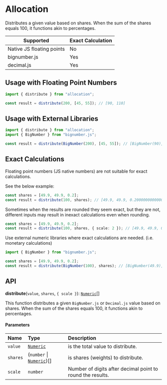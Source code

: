 # Allocation

Distributes a given value based on shares. When the sum of the shares equals 100, it functions akin to percentages.

| Supported                 | Exact Calculation |
| ------------------------- | ----------------- |
| Native JS floating points | No                |
| bignumber.js              | Yes               |
| decimal.js                | Yes               |

## Usage with Floating Point Numbers

```ts
import { distribute } from "allocation";

const result = distribute(200, [45, 55]); // [90, 110]
```

## Usage with External Libraries

```ts
import { distribute } from "allocation";
import { BigNumber } from "bignumber.js";

const result = distribute(BigNumber(200), [45, 55]); // [BigNumber(90), BigNumber(110)]
```

## Exact Calculations

Floating point numbers (JS native numbers) are not suitable for exact calculations.

See the below example:

```ts
const shares = [49.9, 49.9, 0.2];
const result = distribute(100, shares); // [49.9, 49.9, 0.20000000000000284]
```

Sometimes when the results are rounded they seem exact, but they are not, different inputs may result in inexact calculations even when rounding.

```ts
const shares = [49.9, 49.9, 0.2];
const result = distribute(100, shares, { scale: 2 }); // [49.9, 49.9, 0.2] WARNING: Seems OK, but it is not.
```

Use external numeric libraries where exact calculations are needed. (i.e. monetary calculations)

```ts
import { BigNumber } from "bignumber.js";

const shares = [49.9, 49.9, 0.2];
const result = distribute(BigNumber(100), shares); // [BigNumber(49.9), BigNumber(49.9), BigNumber(0.2)]
```

## API

**distribute**(`value`, `shares`, `{ scale }`): [`Numeric`](README.md#numeric)[]

This function distributes a given `BigNumber.js` or `Decimal.js` value based on shares.
When the sum of the shares equals 100, it functions akin to percentages.

#### Parameters

| Name     | Type                                           | Description                                                |
| :------- | :--------------------------------------------- | :--------------------------------------------------------- |
| `value`  | [`Numeric`](README.md#numeric)                 | is the total value to distribute.                          |
| `shares` | (`number` \| [`Numeric`](README.md#numeric))[] | is shares (weights) to distribute.                         |
| `scale`  | `number`                                       | Number of digits after decimal point to round the results. |

